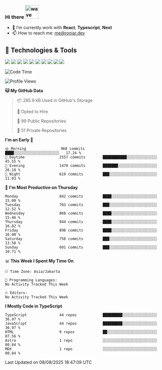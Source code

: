 ### Hi there <img src="https://i.ibb.co/q0Hx1KK/wave.gif" alt="wave" width="45px">

- 🌱 I’m currently work with **React**, **Typescript**, **Next**
- 📫 How to reach me: me@roniar.dev

## 🔧 Technologies & Tools

![](https://img.shields.io/badge/OS-Linux-informational?style=flat&logo=linux&logoColor=white&color=2bbc8a)
![](https://img.shields.io/badge/OS-Windows-informational?style=flat&logo=windows&logoColor=white&color=2bbc8a)
![](https://img.shields.io/badge/OS-MacOS-informational?style=flat&logo=apple&logoColor=white&color=2bbc8a)
![](https://img.shields.io/badge/Code-JavaScript-informational?style=flat&logo=javascript&logoColor=white&color=2bbc8a)
![](https://img.shields.io/badge/Code-TypeScript-informational?style=flat&logo=typescript&logoColor=white&color=2bbc8a)
![](https://img.shields.io/badge/Code-Golang-informational?style=flat&logo=go&logoColor=white&color=2bbc8a)
![](https://img.shields.io/badge/Code-React-informational?style=flat&logo=react&logoColor=white&color=2bbc8a)
![](https://img.shields.io/badge/Code-Next-informational?style=flat&logo=next.js&logoColor=white&color=2bbc8a)
![](https://img.shields.io/badge/Shell-Bash-informational?style=flat&logo=gnu-bash&logoColor=white&color=2bbc8a)
![](https://img.shields.io/badge/Tools-Docker-informational?style=flat&logo=docker&logoColor=white&color=2bbc8a)

<!--START_SECTION:waka-->
![Code Time](http://img.shields.io/badge/Code%20Time-2%2C401%20hrs%2053%20mins-blue)

![Profile Views](http://img.shields.io/badge/Profile%20Views-0-blue)

**🐱 My GitHub Data** 

> 📦 285.9 kB Used in GitHub's Storage 
 > 
> 💼 Opted to Hire
 > 
> 📜 99 Public Repositories 
 > 
> 🔑 51 Private Repositories 
 > 
**I'm an Early 🐤** 

```text
🌞 Morning                968 commits         ████░░░░░░░░░░░░░░░░░░░░░   17.24 % 
🌆 Daytime                2557 commits        ███████████░░░░░░░░░░░░░░   45.55 % 
🌃 Evening                1470 commits        ███████░░░░░░░░░░░░░░░░░░   26.18 % 
🌙 Night                  619 commits         ███░░░░░░░░░░░░░░░░░░░░░░   11.03 % 
```
📅 **I'm Most Productive on Thursday** 

```text
Monday                   842 commits         ████░░░░░░░░░░░░░░░░░░░░░   15.00 % 
Tuesday                  703 commits         ███░░░░░░░░░░░░░░░░░░░░░░   12.52 % 
Wednesday                868 commits         ████░░░░░░░░░░░░░░░░░░░░░   15.46 % 
Thursday                 944 commits         ████░░░░░░░░░░░░░░░░░░░░░   16.82 % 
Friday                   898 commits         ████░░░░░░░░░░░░░░░░░░░░░   16.00 % 
Saturday                 758 commits         ███░░░░░░░░░░░░░░░░░░░░░░   13.50 % 
Sunday                   601 commits         ███░░░░░░░░░░░░░░░░░░░░░░   10.71 % 
```


📊 **This Week I Spent My Time On** 

```text
🕑︎ Time Zone: Asia/Jakarta

💬 Programming Languages: 
No Activity Tracked This Week

🔥 Editors: 
No Activity Tracked This Week
```

**I Mostly Code in TypeScript** 

```text
TypeScript               44 repos            █████████░░░░░░░░░░░░░░░░   36.97 % 
JavaScript               44 repos            █████████░░░░░░░░░░░░░░░░   36.97 % 
HTML                     9 repos             ██░░░░░░░░░░░░░░░░░░░░░░░   07.56 % 
Astro                    1 repo              ░░░░░░░░░░░░░░░░░░░░░░░░░   00.84 % 
MDX                      1 repo              ░░░░░░░░░░░░░░░░░░░░░░░░░   00.84 % 
```




 Last Updated on 08/08/2025 18:47:09 UTC
<!--END_SECTION:waka-->
